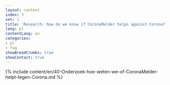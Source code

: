 ```yaml
---
layout: content
index: 3
set: 1
title: 'Research: how do we know if CoronaMelder helps against Corona?' 
lang: pl
contentLang: en
categories:
- pl
- faq
showBreadCrumbs: true
showContact: true
---
```

{% include content/en/40-Onderzoek-hoe-weten-we-of-CoronaMelder-helpt-tegen-Corona.md %}
 